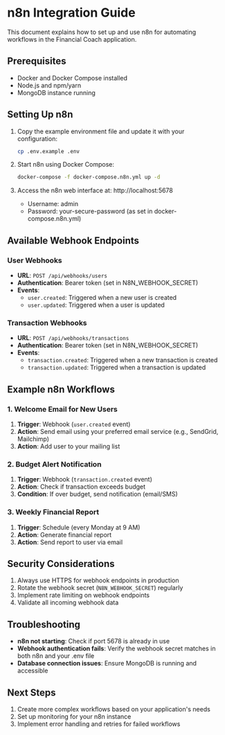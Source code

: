 # n8n Integration Guide

This document explains how to set up and use n8n for automating workflows in the Financial Coach application.

## Prerequisites

- Docker and Docker Compose installed
- Node.js and npm/yarn
- MongoDB instance running

## Setting Up n8n

1. Copy the example environment file and update it with your configuration:
   ```bash
   cp .env.example .env
   ```

2. Start n8n using Docker Compose:
   ```bash
   docker-compose -f docker-compose.n8n.yml up -d
   ```

3. Access the n8n web interface at: http://localhost:5678
   - Username: admin
   - Password: your-secure-password (as set in docker-compose.n8n.yml)

## Available Webhook Endpoints

### User Webhooks
- **URL**: `POST /api/webhooks/users`
- **Authentication**: Bearer token (set in N8N_WEBHOOK_SECRET)
- **Events**:
  - `user.created`: Triggered when a new user is created
  - `user.updated`: Triggered when a user is updated

### Transaction Webhooks
- **URL**: `POST /api/webhooks/transactions`
- **Authentication**: Bearer token (set in N8N_WEBHOOK_SECRET)
- **Events**:
  - `transaction.created`: Triggered when a new transaction is created
  - `transaction.updated`: Triggered when a transaction is updated

## Example n8n Workflows

### 1. Welcome Email for New Users
1. **Trigger**: Webhook (`user.created` event)
2. **Action**: Send email using your preferred email service (e.g., SendGrid, Mailchimp)
3. **Action**: Add user to your mailing list

### 2. Budget Alert Notification
1. **Trigger**: Webhook (`transaction.created` event)
2. **Action**: Check if transaction exceeds budget
3. **Condition**: If over budget, send notification (email/SMS)

### 3. Weekly Financial Report
1. **Trigger**: Schedule (every Monday at 9 AM)
2. **Action**: Generate financial report
3. **Action**: Send report to user via email

## Security Considerations

1. Always use HTTPS for webhook endpoints in production
2. Rotate the webhook secret (`N8N_WEBHOOK_SECRET`) regularly
3. Implement rate limiting on webhook endpoints
4. Validate all incoming webhook data

## Troubleshooting

- **n8n not starting**: Check if port 5678 is already in use
- **Webhook authentication fails**: Verify the webhook secret matches in both n8n and your .env file
- **Database connection issues**: Ensure MongoDB is running and accessible

## Next Steps

1. Create more complex workflows based on your application's needs
2. Set up monitoring for your n8n instance
3. Implement error handling and retries for failed workflows
